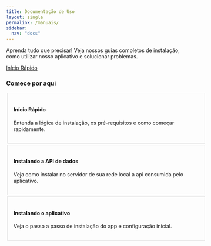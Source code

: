 ```yaml
---
title: Documentação de Uso
layout: single
permalink: /manuais/
sidebar:
  nav: "docs"
---
```


<style>
  .feature__wrapper .feature__item {
    width: 100%;
    border: 1px solid #ddd;
    padding: 1.0rem;
    margin: 0.2rem;
  }
</style>

Aprenda tudo que precisar! Veja nossos guias completos de instalação, como utilizar nosso aplicativo e solucionar problemas.

<a href="/ristoremobile.docs/manuais/quickstart/" class="btn btn--success">Início Rápido</a>

<section class="feature__wrapper">

<h3>Comece por aqui</h3>

<div class="feature__item" style="width: 100%;">
  <h4>Início Rápido</h4>
  <p>Entenda a lógica de instalação, os pré-requisitos e como começar rapidamente.</p>
  <a href="/ristoremobile.docs/manuais/quickstart/" class="btn"></a>
</div>

<div class="feature__item">
  <h4>Instalando a API de dados</h4>
  <p>Veja como instalar no servidor de sua rede local a api consumida pelo aplicativo.</p>
  <a href="/ristoremobile.docs/manuais/instalar-api/" class="btn"></a>
</div>

<div class="feature__item">
  <h4>Instalando o aplicativo</h4>
  <p>Veja o passo a passo de instalação do app e configuração inicial.</p>
  <a href="/ristoremobile.docs/manuais/instalacao/" class="btn"></a>
</div>

</section>

